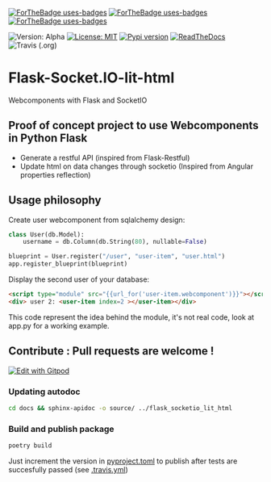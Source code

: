 [![ForTheBadge uses-badges](https://img.shields.io/badge/uses-flask-4ab?style=for-the-badge&labelColor=4cd)](https://palletsprojects.com/p/flask/)
[![ForTheBadge uses-badges](https://img.shields.io/badge/uses-lit%20html-4ab?style=for-the-badge&labelColor=4cd)](https://lit-html.polymer-project.org/)
[![ForTheBadge uses-badges](https://img.shields.io/badge/uses-Socket.IO-4ab?style=for-the-badge&labelColor=4cd)](https://socket.io/)

![Version: Alpha](https://img.shields.io/badge/version-alpha-yellow?style=for-the-badge)
[![License: MIT](https://img.shields.io/badge/License-MIT-yellow.svg?style=for-the-badge)](https://opensource.org/licenses/MIT)
[![Pypi version](https://img.shields.io/pypi/v/flask-socketio-lit-html?style=for-the-badge)](.)
[![ReadTheDocs](https://readthedocs.org/projects/flask-socketio-lit-html/badge/?version=latest&style=for-the-badge)](https://flask-socketio-lit-html.readthedocs.io/)
![Travis (.org)](https://img.shields.io/travis/playerla/flask-socketio-lit-html?style=for-the-badge)

# Flask-Socket.IO-lit-html

Webcomponents with Flask and SocketIO

## Proof of concept project to use Webcomponents in Python Flask

* Generate a restful API (inspired from Flask-Restful)
* Update html on data changes through socketio (Inspired from Angular properties reflection)

## Usage philosophy

Create user webcomponent from sqlalchemy design:
```python
class User(db.Model):
    username = db.Column(db.String(80), nullable=False)

blueprint = User.register("/user", "user-item", "user.html")
app.register_blueprint(blueprint)
```
Display the second user of your database:
```html
<script type="module" src="{{url_for('user-item.webcomponent')}}"></script>
<div> user 2: <user-item index=2 ></user-item></div>
```

This code represent the idea behind the module, it's not real code, look at app.py for a working example.

## Contribute : Pull requests are welcome !

[![Edit with Gitpod](https://gitpod.io/button/open-in-gitpod.svg)](https://gitpod.io/#https://github.com/playerla/flask-socketio-lit-html/tree/Dev)

### Updating autodoc

```sh
cd docs && sphinx-apidoc -o source/ ../flask_socketio_lit_html
```

### Build and publish package

```sh
poetry build
```
Just increment the version in [pyproject.toml](./pyproject.toml) to publish after tests are succesfully passed (see [.travis.yml](./.travis.yml))
